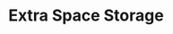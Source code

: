 ---
title: "Extra Space Storage"
url: /saint-louis-park/extra-space-storage-parkdale-drive/
shop: storage rental
---